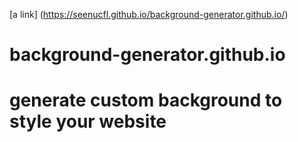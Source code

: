 [a link] (https://seenucfl.github.io/background-generator.github.io/)
# background-generator.github.io
# generate custom background to style your website
